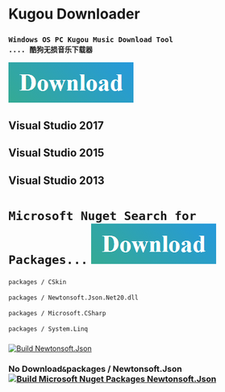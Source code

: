 # Kugou Downloader
### `Windows OS PC Kugou Music Download Tool                   .... 酷狗无损音乐下载器`

 [![Build Kugou Downloader](https://raw.githubusercontent.com/CreateDownloader/KugouDownloader/master/Download.PNG)](https://github.com/CreateDownloader/KugouDownloader/releases/tag/Release)
## Visual Studio 2017
## Visual Studio 2015
## Visual Studio 2013

# `Microsoft Nuget Search for Packages...`  [![Build Microsoft Nuget Packages](https://raw.githubusercontent.com/CreateDownloader/KugouDownloader/master/Download.PNG)](https://www.nuget.org/packages)

`packages / CSkin`

`packages / Newtonsoft.Json.Net20.dll `

`packages / Microsoft.CSharp`

`packages / System.Linq`


### 
[![Build Newtonsoft.Json](https://www.newtonsoft.com/content/images/nugeticon.png)](https://www.nuget.org/packages/Newtonsoft.Json/) 

### No Download` & `packages / Newtonsoft.Json  [![Build Microsoft Nuget Packages Newtonsoft.Json](https://www.newtonsoft.com/content/images/nugeticon.png)](https://www.nuget.org/packages/Newtonsoft.Json/)  

